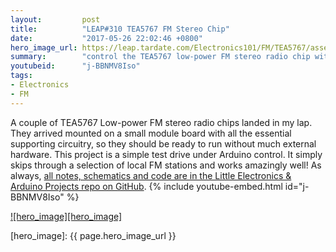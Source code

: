 ```yaml
---
layout:         post
title:          "LEAP#310 TEA5767 FM Stereo Chip"
date:           "2017-05-26 22:02:46 +0800"
hero_image_url: https://leap.tardate.com/Electronics101/FM/TEA5767/assets/TEA5767_build.jpg
summary:        "control the TEA5767 low-power FM stereo radio chip with an Arduino"
youtubeid:      "j-BBNMV8Iso"
tags:
- Electronics
- FM
---
```


A couple of TEA5767 Low-power FM stereo radio chips landed in my lap. They arrived mounted on a small module board with all the essential supporting circuitry, so they should be ready to run without much external hardware.
This project is a simple test drive under Arduino control.
It simply skips through a selection of local FM stations and works amazingly well!
As always, [all notes, schematics and code are in the Little Electronics & Arduino Projects repo on GitHub][project].
{% include youtube-embed.html id="j-BBNMV8Iso" %}

[![hero_image][hero_image]][project]

[leap]: https://leap.tardate.com
[project]: https://github.com/tardate/LittleArduinoProjects/tree/master/Electronics101/FM/TEA5767
[hero_image]: {{ page.hero_image_url }}
